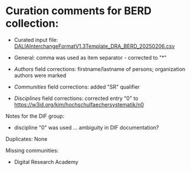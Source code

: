 # Curation comments for BERD collection:
- Curated input file: [DALIAInterchangeFormatV1.3Template_DRA_BERD_20250206.csv](<DALIAInterchangeFormatV1.3Template_DRA_BERD_20250206.csv>)

- General: comma was used as item separator - corrected to "*"
- _Authors_ field corrections: firstname/lastname of persons; organization authors were marked
- _Communities_ field corrections: added "SR" qualifier
- _Disciplines_ field corrections: corrected entry "0" to https://w3id.org/kim/hochschulfaechersystematik/n0

Notes for the DIF group:
- discipline "0" was used ... ambiguity in DIF documentation?

Duplicates: None

Missing communities:
- Digital Research Academy
